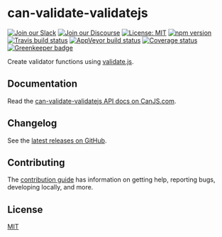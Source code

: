 # can-validate-validatejs

[![Join our Slack](https://img.shields.io/badge/slack-join%20chat-611f69.svg)](https://www.bitovi.com/community/slack?utm_source=badge&utm_medium=badge&utm_campaign=pr-badge&utm_content=badge)
[![Join our Discourse](https://img.shields.io/discourse/https/forums.bitovi.com/posts.svg)](https://forums.bitovi.com/?utm_source=badge&utm_medium=badge&utm_campaign=pr-badge&utm_content=badge)
[![License: MIT](https://img.shields.io/badge/license-MIT-blue.svg)](https://github.com/canjs/can-validate-validatejs/blob/master/LICENSE.md)
[![npm version](https://badge.fury.io/js/can-validate-validatejs.svg)](https://www.npmjs.com/package/can-validate-validatejs)
[![Travis build status](https://travis-ci.org/canjs/can-validate-validatejs.svg?branch=master)](https://travis-ci.org/canjs/can-validate-validatejs)
[![AppVeyor build status](https://ci.appveyor.com/api/projects/status/github/canjs/can-validate-validatejs?branch=master&svg=true)](https://ci.appveyor.com/project/matthewp/can-validate-validatejs)
[![Coverage status](https://coveralls.io/repos/github/canjs/can-validate-validatejs/badge.svg?branch=master)](https://coveralls.io/github/canjs/can-validate-validatejs?branch=master)
[![Greenkeeper badge](https://badges.greenkeeper.io/canjs/can-validate-validatejs.svg)](https://greenkeeper.io/)

Create validator functions using [validate.js](https://validatejs.org/).

## Documentation

Read the [can-validate-validatejs API docs on CanJS.com](https://canjs.com/doc/can-validate-validatejs.html).

## Changelog

See the [latest releases on GitHub](https://github.com/canjs/can-validate-validatejs/releases).

## Contributing

The [contribution guide](https://github.com/canjs/can-validate-validatejs/blob/master/CONTRIBUTING.md) has information on getting help, reporting bugs, developing locally, and more.

## License

[MIT](https://github.com/canjs/can-validate-validatejs/blob/master/LICENSE.md)
